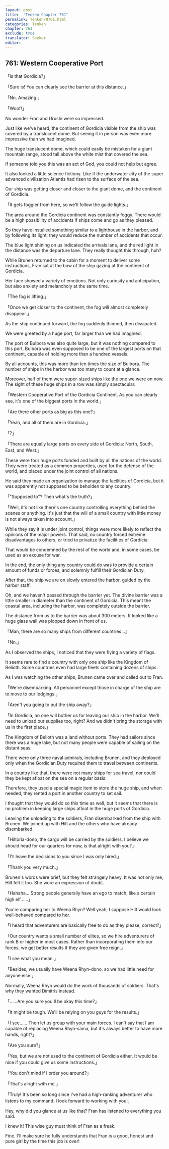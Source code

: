 ```yaml
---
layout: post
title:  "Tenken Chapter 761"
permalink: Tenken/0761.html
categories: Tenken
chapter: 761
exclude: true
translator: Seeker
editor: 
---
```

<h2 id="ch761">761: Western Cooperative Port</h2>

<p>「Is that Gordicia?」</p>
<p>「Sure is! You can clearly see the barrier at this distance.」</p>
<p>「Nn. Amazing.」</p>
<p>「Woof!」</p>

<p>No wonder Fran and Urushi were so impressed.</p>

<p>Just like we've heard, the continent of Gordicia visible from the ship was covered by a translucent dome. But seeing it in person was even more impressive than we had imagined.</p>

<p>The huge translucent dome, which could easily be mistaken for a giant mountain range, stood tall above the white mist that covered the sea.</p>

<p>If someone told you this was an act of God, you could not help but agree.</p>

<p>It also looked a little science fictiony. Like if the underwater city of the super advanced civilization Atlantis had risen to the surface of the sea.</p>

<p>Our ship was getting closer and closer to the giant dome, and the continent of Gordicia.</p>

<p>「It gets foggier from here, so we'll follow the guide lights.」</p>

<p>The area around the Gordicia continent was constantly foggy. There would be a high possibility of accidents if ships come and go as they pleased.</p>

<p>So they have installed something similar to a lighthouse in the harbor, and by following its light, they would reduce the number of accidents that occur.</p>

<p>The blue light shining on us indicated the arrivals lane, and the red light in the distance was the departure lane. They really thought this through, huh?</p>

<p>While Brunen returned to the cabin for a moment to deliver some instructions, Fran sat at the bow of the ship gazing at the continent of Gordicia.</p>

<p>Her face showed a variety of emotions. Not only curiosity and anticipation, but also anxiety and melancholy at the same time.</p>

<p>「The fog is lifting.」</p>
<p>「Once we get closer to the continent, the fog will almost completely disappear.」</p>

<p>As the ship continued forward, the fog suddenly thinned, then dissipated.</p>

<p>We were greeted by a huge port, far larger than we had imagined.</p>

<p>The port of Bulbora was also quite large, but it was nothing compared to this port. Bulbora was even supposed to be one of the largest ports on that continent, capable of holding more than a hundred vessels.</p>

<p>By all accounts, this was more than ten times the size of Bulbora. The number of ships in the harbor was too many to count at a glance.</p>

<p>Moreover, half of them were super-sized ships like the one we were on now. The sight of these huge ships in a row was simply spectacular.</p>

<p>「Western Cooperative Port of the Gordicia Continent. As you can clearly see, it's one of the biggest ports in the world.」</p>
<p>「Are there other ports as big as this one?」</p>
<p>「Yeah, and all of them are in Gordicia.」</p>
<p>「?」</p>
<p>「There are equally large ports on every side of Gordicia: North, South, East, and West.」</p>

<p>These were four huge ports funded and built by all the nations of the world. They were treated as a common properties, used for the defense of the world, and placed under the joint control of all nations.</p>

<p>He said they made an organization to manage the facilities of Gordicia, but it was apparently not supposed to be beholden to any country.</p>

<p>「"Supposed to"? Then what's the truth?」</p>
<p>「Well, it's not like there's one country controlling everything behind the scenes or anything. It's just that the will of a small country with little money is not always taken into account.」</p>

<p>While they say it is under joint control, things were more likely to reflect the opinions of the major powers. That said, no country forced extreme disadvantages to others, or tried to privatize the facilities of Gordicia.</p>

<p>That would be condemned by the rest of the world and, in some cases, be used as an excuse for war.</p>

<p>In the end, the only thing any country could do was to provide a certain amount of funds or forces, and solemnly fulfill their Gordician Duty.</p>

<p>After that, the ship we are on slowly entered the harbor, guided by the harbor staff.</p>

<p>Oh, and we haven't passed through the barrier yet. The divine barrier was a little smaller in diameter than the continent of Gordicia. This meant the coastal area, including the harbor, was completely outside the barrier.</p>

<p>The distance from us to the barrier was about 300 meters. It looked like a huge glass wall was plopped down in front of us.</p>

<p>『Man, there are so many ships from different countries…』</p>
<p>「Nn.」</p>

<p>As I observed the ships, I noticed that they were flying a variety of flags.</p>

<p>It seems rare to find a country with only one ship like the Kingdom of Belioth. Some countries even had large fleets containing dozens of ships.</p>

<p>As I was watching the other ships, Brunen came over and called out to Fran.</p>

<p>「We're disembarking. All personnel except those in charge of the ship are to move to our lodgings.」</p>
<p>「Aren't you going to put the ship away?」</p>
<p>「In Gordicia, no one will bother us for leaving our ship in the harbor. We'll need to unload our supplies too, right? And we didn't bring the storage with us in the first place.」</p>

<p>The Kingdom of Belioth was a land without ports. They had sailors since there was a huge lake, but not many people were capable of sailing on the distant seas.</p>

<p>There were only three naval admirals, including Brunen, and they deployed only when the Gordician Duty required them to travel between continents.</p>

<p>In a country like that, there were not many ships for sea travel, nor could they be kept afloat on the sea on a regular basis.</p>

<p>Therefore, they used a special magic item to store the huge ship, and when needed, they rented a port in another country to set sail.</p>

<p>I thought that they would do so this time as well, but it seems that there is no problem in keeping large ships afloat in the huge ports of Gordicia.</p>

<p>Leaving the unloading to the soldiers, Fran disembarked from the ship with Brunen. We joined up with Hilt and the others who have already disembarked.</p>

<p>「Hiltoria-dono, the cargo will be carried by the soldiers. I believe we should head for our quarters for now, is that alright with you?」</p>
<p>「I'll leave the decisions to you since I was only hired.」</p>
<p>「Thank you very much.」</p>

<p>Brunen's words were brief, but they felt strangely heavy. It was not only me, Hilt felt it too. She wore an expression of doubt.</p>

<p>「Hahaha… Strong people generally have an ego to match, like a certain high elf……」</p>

<p>You're comparing her to Weena Rhyn? Well yeah, I suppose Hilt would look well-behaved compared to her.</p>

<p>「I heard that adventurers are basically free to do as they please, correct?」</p>
<p>「Our country wants a small number of elites, so we hire adventurers of rank B or higher in most cases. Rather than incorporating them into our forces, we get better results if they are given free reign.」</p>
<p>「I see what you mean.」</p>
<p>「Besides, we usually have Weena Rhyn-dono, so we had little need for anyone else.」</p>

<p>Normally, Weena Rhyn would do the work of thousands of soldiers. That's why they wanted Dimitris instead.</p>

<p>「……Are you sure you'll be okay this time?」</p>
<p>「It might be tough. We'll be relying on you guys for the results.」</p>
<p>「I see…… Then let us group with your main forces. I can't say that I am capable of replacing Weena Rhyn-sama, but it's always better to have more hands, right?」</p>
<p>「Are you sure?」</p>
<p>「Yes, but we are not used to the continent of Gordicia either. It would be nice if you could give us some instructions.」</p>
<p>「You don't mind if I order you around?」</p>
<p>「That's alright with me.」</p>
<p>「Truly! It's been so long since I've had a high-ranking adventurer who listens to my command. I look forward to working with you!」</p>

<p>Hey, why did you glance at us like that? Fran has listened to everything you said.</p>

<p>I knew it! This wise guy must think of Fran as a freak.</p>

<p>Fine. I'll make sure he fully understands that Fran is a good, honest and pure girl by the time this job is over!</p>



